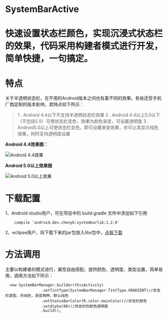 # SystemBarActive
# **快速设置状态栏颜色，实现沉浸式状态栏的效果，代码采用构建者模式进行开发，简单快捷，一句搞定。**

# **特点**

关于半透明状态栏，在不用的Android版本之间也有着不同的效果。有些还受手机厂商定制的版本影响，其特点如下所示：
>1 . Android 4.4以下不支持半透明状态栏效果
>2 . Android 4.4以上5.0以下（不包括5.0）可使状态栏变色，效果为颜色渐变，可设置透明度
>3 . Android5.0以上可使状态栏变色，即可设置渐变效果，亦可让其显示纯色效果，同时支持透明度设置

**Android 4.4效果图：**

![Android 4.4效果](http://upload-images.jianshu.io/upload_images/2369466-dc1128024841778f?imageMogr2/auto-orient/strip%7CimageView2/2/w/1240)

**Android 5.0以上效果图**

![Android 5.0以上效果](http://upload-images.jianshu.io/upload_images/2369466-952d2656638f0006?imageMogr2/auto-orient/strip%7CimageView2/2/w/1240)

# **下载配置**

1、Android studio用户，可在项目中的 build.gradle 文件中添加如下引用

```
    compile 'android.dev.chenyk:systembarlib:1.2.0'
```
2、eclipse用户，将下载下来的jar包放入libs包中，[点我下载](https://github.com/chenykKits/SystemBarActive/raw/master/systembarlib-1.1.0.jar)

# **方法调用**

主要以构建者的模式进行，属性自由搭配，提供颜色、透明度、类型设置，简单易用，调用方法如下所示：

```
  new SystemBarManager.builder(thisActivity)
                .setTintType(SystemBarManager.TintType.GRADIENT)//状态栏类型，共纯色，渐变两种，默认纯色
                .setStatusBarColor(R.color.mainColor)//状态栏颜色
                .setAlpha(80)//状态栏的颜色透明度
                .build();
```
